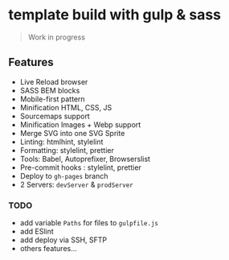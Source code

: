 # template build with gulp & sass

> Work in progress

## Features

- Live Reload browser
- SASS BEM blocks
- Mobile-first pattern
- Minification HTML, CSS, JS
- Sourcemaps support
- Minification Images + Webp support
- Merge SVG into one SVG Sprite
- Linting: htmlhint, stylelint
- Formatting: stylelint, prettier
- Tools: Babel, Autoprefixer, Browserslist
- Pre-commit hooks : stylelint, prettier
- Deploy to `gh-pages` branch
- 2 Servers: `devServer` & `prodServer`

### TODO

- add variable `Paths` for files to `gulpfile.js`
- add ESlint
- add deploy via SSH, SFTP
- others features...

